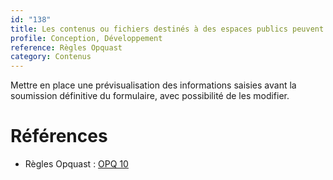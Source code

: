 ```yaml
---
id: "138"
title: Les contenus ou fichiers destinés à des espaces publics peuvent être vérifiés avant leur envoi définitif.
profile: Conception, Développement
reference: Règles Opquast
category: Contenus
---
```


Mettre en place une prévisualisation des informations saisies avant la soumission définitive du formulaire, avec possibilité de les modifier.

# Références

*   Règles Opquast : [OPQ 10](https://checklists.opquast.com/fr/assurance-qualite-web/les-contenus-ou-fichiers-destines-a-des-espaces-publics-peuvent-etre-verifies-avant-leur-envoi-definitif)
